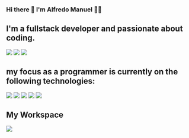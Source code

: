 

<!--
### Hi there 👋
**alfredo003/alfredo003** is a ✨ _special_ ✨ repository because its `README.md` (this file) appears on your GitHub profile.

Here are some ideas to get you started:

- 🔭 I’m currently working on ...
- 🌱 I’m currently learning ...
- 👯 I’m looking to collaborate on ...
- 🤔 I’m looking for help with ...
- 💬 Ask me about ...
- 📫 How to reach me: ...
- 😄 Pronouns: ...
- ⚡ Fun fact: ...
-->
### Hi there 👋 I'm Alfredo Manuel 👨‍💻

## I'm a fullstack developer and passionate about coding.
<p><img src="https://img.shields.io/badge/Instagram-E4405F?style=for-the-badge&logo=instagram&logoColor=white" />
<a href="https://free.facebook.com/alfredo.manuel.3914207?ref_component=mfreebasic_home_header&ref_page=%2Fwap%2Fhome.php&refid=7"><img src="https://img.shields.io/badge/Facebook-1877F2?style=for-the-badge&logo=facebook&logoColor=white" /></a>
<a href="https://www.linkedin.com/feed/"><img src="https://img.shields.io/badge/LinkedIn-0077B5?style=for-the-badge&logo=linkedin&logoColor=white" /><a></p>


## my focus as a programmer is currently on the following technologies:
<p><img src="https://img.shields.io/badge/HTML5-E34F26?style=for-the-badge&logo=html5&logoColor=white" />
  <img src="https://img.shields.io/badge/CSS-239120?&style=for-the-badge&logo=css3&logoColor=white" />
<img src="https://img.shields.io/badge/JavaScript-323330?style=for-the-badge&logo=javascript&logoColor=F7DF1E" />
   <img src=https://img.shields.io/badge/PHP-777BB4?style=for-the-badge&logo=php&logoColor=white"/>
  <img src="https://img.shields.io/badge/Laravel-FF2D20?style=for-the-badge&logo=laravel&logoColor=white" />
          </p>





## My Workspace
<p>
  <img src="https://img.shields.io/badge/Windows-ASUS_Zenbook_3-0078D6?style=for-the-badge&logo=windows&logoColor=white" />
          </p>


